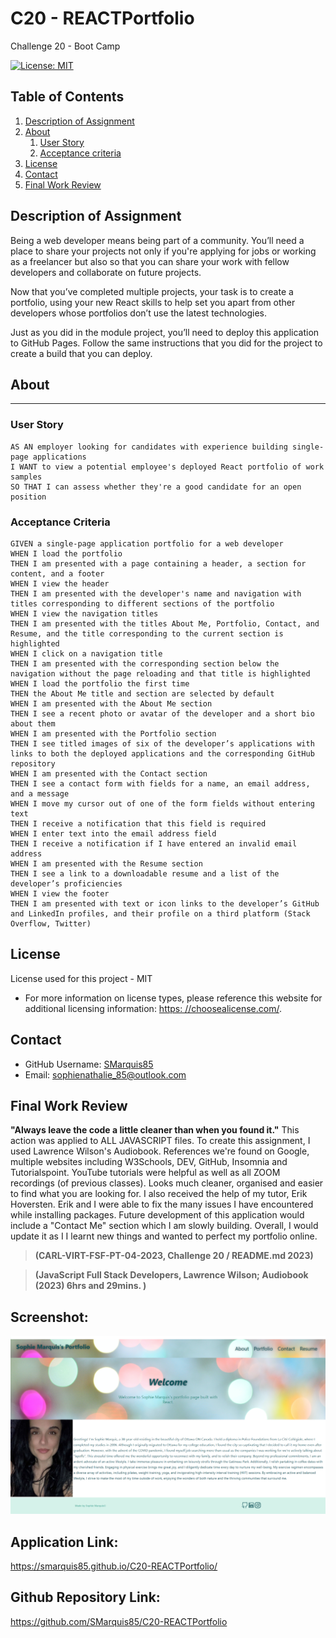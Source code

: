 # C20 - REACTPortfolio
Challenge 20 - Boot Camp

[![License: MIT](https://img.shields.io/badge/License-MIT-yellow.svg)](https://opensource.org/licenses/MIT)


## Table of Contents

  1. [Description of Assignment](#description-of-assignment)
  2. [About](#about)
      1. [User Story](#user-story)
      2. [Acceptance criteria](#acceptance-criteria)   
  3. [License](#license)
  4. [Contact](#contact)
  5. [Final Work Review](#final-work-review)


  ## Description of Assignment

Being a web developer means being part of a community. You’ll need a place to share your projects not only if you're applying for jobs or working as a freelancer but also so that you can share your work with fellow developers and collaborate on future projects.

Now that you’ve completed multiple projects, your task is to create a portfolio, using your new React skills to help set you apart from other developers whose portfolios don’t use the latest technologies.

Just as you did in the module project, you’ll need to deploy this application to GitHub Pages. Follow the same instructions that you did for the project to create a build that you can deploy.

  ## About 

---
### User Story

```
AS AN employer looking for candidates with experience building single-page applications
I WANT to view a potential employee's deployed React portfolio of work samples
SO THAT I can assess whether they're a good candidate for an open position
```
### Acceptance Criteria

```
GIVEN a single-page application portfolio for a web developer
WHEN I load the portfolio
THEN I am presented with a page containing a header, a section for content, and a footer
WHEN I view the header
THEN I am presented with the developer's name and navigation with titles corresponding to different sections of the portfolio
WHEN I view the navigation titles
THEN I am presented with the titles About Me, Portfolio, Contact, and Resume, and the title corresponding to the current section is highlighted
WHEN I click on a navigation title
THEN I am presented with the corresponding section below the navigation without the page reloading and that title is highlighted
WHEN I load the portfolio the first time
THEN the About Me title and section are selected by default
WHEN I am presented with the About Me section
THEN I see a recent photo or avatar of the developer and a short bio about them
WHEN I am presented with the Portfolio section
THEN I see titled images of six of the developer’s applications with links to both the deployed applications and the corresponding GitHub repository
WHEN I am presented with the Contact section
THEN I see a contact form with fields for a name, an email address, and a message
WHEN I move my cursor out of one of the form fields without entering text
THEN I receive a notification that this field is required
WHEN I enter text into the email address field
THEN I receive a notification if I have entered an invalid email address
WHEN I am presented with the Resume section
THEN I see a link to a downloadable resume and a list of the developer’s proficiencies
WHEN I view the footer
THEN I am presented with text or icon links to the developer’s GitHub and LinkedIn profiles, and their profile on a third platform (Stack Overflow, Twitter) 
```

## License

License used for this project - MIT
  * For more information on license types, please reference this website
  for additional licensing information: [https: //choosealicense.com/](https://choosealicense.com/).


  ## Contact

  * GitHub Username: [SMarquis85](https://github.com/SMarquis85)
  * Email: sophienathalie_85@outlook.com


  ## Final Work Review

**"Always leave the code a little cleaner than when you found it."**  This action was applied to ALL JAVASCRIPT files. To create this assignment, I used Lawrence Wilson's Audiobook. References we're found on Google, multiple websites including W3Schools, DEV, GitHub, Insomnia and Tutorialspoint. YouTube tutorials were helpful as well as all ZOOM recordings (of previous classes). Looks much cleaner, organised and easier to find what you are looking for. I also received the help of my tutor, Erik Hoversten. Erik and I were able to fix the many issues I have encountered while installing packages. Future development of this application would include a "Contact Me" section which I am slowly building. Overall, I would update it as I I learnt new things and wanted to perfect my portfolio online.

> **(CARL-VIRT-FSF-PT-04-2023, Challenge 20 / README.md 2023)**

> **(JavaScript Full Stack Developers, Lawrence Wilson; Audiobook (2023) 6hrs and 29mins. )**

## Screenshot:

![images/Portfolio.png](images/Portfolio.png)

## Application Link:

https://smarquis85.github.io/C20-REACTPortfolio/ 

## Github Repository Link:

https://github.com/SMarquis85/C20-REACTPortfolio 